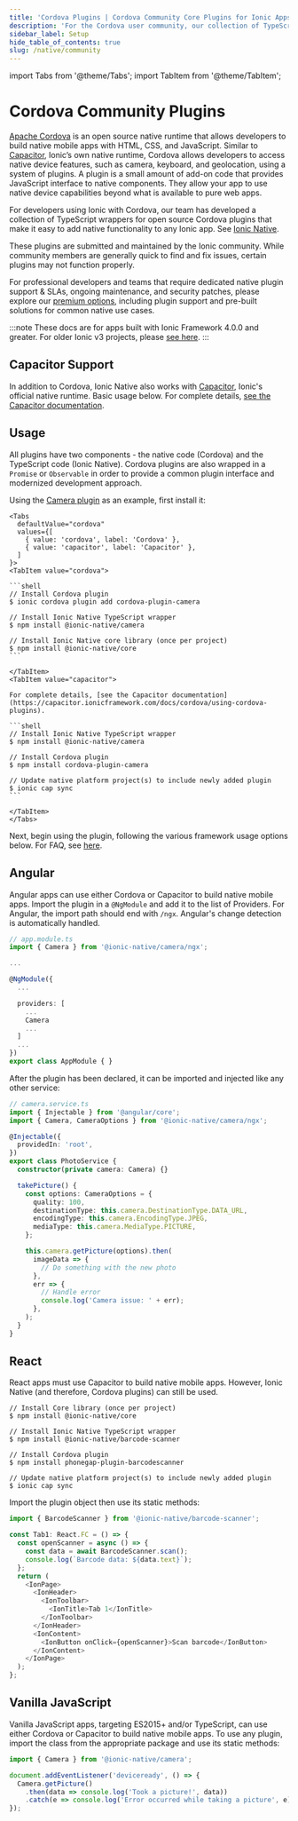 ```yaml
---
title: 'Cordova Plugins | Cordova Community Core Plugins for Ionic Apps'
description: 'For the Cordova user community, our collection of TypeScript wrappers for open source Cordova core plugins easily add native functionality to any Ionic app.'
sidebar_label: Setup
hide_table_of_contents: true
slug: /native/community
---
```


import Tabs from '@theme/Tabs';
import TabItem from '@theme/TabItem';

# Cordova Community Plugins

[Apache Cordova](https://cordova.apache.org/) is an open source native runtime that allows developers to build native mobile apps with HTML, CSS, and JavaScript. Similar to [Capacitor](https://capacitorjs.com/), Ionic’s own native runtime, Cordova allows developers to access native device features, such as camera, keyboard, and geolocation, using a system of plugins. A plugin is a small amount of add-on code that provides JavaScript interface to native components. They allow your app to use native device capabilities beyond what is available to pure web apps.

For developers using Ionic with Cordova, our team has developed a collection of TypeScript wrappers for open source Cordova plugins that make it easy to add native functionality to any Ionic app. See [Ionic Native](https://github.com/ionic-team/ionic-native).

These plugins are submitted and maintained by the Ionic community. While community members are generally quick to find and fix issues, certain plugins may not function properly.

For professional developers and teams that require dedicated native plugin support & SLAs, ongoing maintenance, and security patches, please explore our [premium options](https://ionicframework.com/native), including plugin support and pre-built solutions for common native use cases.

<intro-end />

:::note
These docs are for apps built with Ionic Framework 4.0.0 and greater. For older Ionic v3 projects, please [see here](https://ionicframework.com/docs/v3/native).
:::

## Capacitor Support

In addition to Cordova, Ionic Native also works with [Capacitor](https://capacitor.ionicframework.com), Ionic's official native runtime. Basic usage below. For complete details, [see the Capacitor documentation](https://capacitor.ionicframework.com/docs/cordova/using-cordova-plugins).

## Usage

All plugins have two components - the native code (Cordova) and the TypeScript code (Ionic Native).
Cordova plugins are also wrapped in a `Promise` or `Observable` in order to provide a common plugin interface and modernized development approach.

Using the [Camera plugin](native/camera.md) as an example, first install it:

````mdx-code-block
<Tabs
  defaultValue="cordova"
  values={[
    { value: 'cordova', label: 'Cordova' },
    { value: 'capacitor', label: 'Capacitor' },
  ]
}>
<TabItem value="cordova">

```shell
// Install Cordova plugin
$ ionic cordova plugin add cordova-plugin-camera

// Install Ionic Native TypeScript wrapper
$ npm install @ionic-native/camera

// Install Ionic Native core library (once per project)
$ npm install @ionic-native/core
```

</TabItem>
<TabItem value="capacitor">

For complete details, [see the Capacitor documentation](https://capacitor.ionicframework.com/docs/cordova/using-cordova-plugins).

```shell
// Install Ionic Native TypeScript wrapper
$ npm install @ionic-native/camera

// Install Cordova plugin
$ npm install cordova-plugin-camera

// Update native platform project(s) to include newly added plugin
$ ionic cap sync
```

</TabItem>
</Tabs>
````

Next, begin using the plugin, following the various framework usage options below. For FAQ, see [here](native-faq.md).

## Angular

Angular apps can use either Cordova or Capacitor to build native mobile apps. Import the plugin in a `@NgModule` and add it to the list of Providers. For Angular, the import path should end with `/ngx`. Angular's change detection is automatically handled.

```typescript
// app.module.ts
import { Camera } from '@ionic-native/camera/ngx';

...

@NgModule({
  ...

  providers: [
    ...
    Camera
    ...
  ]
  ...
})
export class AppModule { }
```

After the plugin has been declared, it can be imported and injected like any other service:

```typescript
// camera.service.ts
import { Injectable } from '@angular/core';
import { Camera, CameraOptions } from '@ionic-native/camera/ngx';

@Injectable({
  providedIn: 'root',
})
export class PhotoService {
  constructor(private camera: Camera) {}

  takePicture() {
    const options: CameraOptions = {
      quality: 100,
      destinationType: this.camera.DestinationType.DATA_URL,
      encodingType: this.camera.EncodingType.JPEG,
      mediaType: this.camera.MediaType.PICTURE,
    };

    this.camera.getPicture(options).then(
      imageData => {
        // Do something with the new photo
      },
      err => {
        // Handle error
        console.log('Camera issue: ' + err);
      },
    );
  }
}
```

## React

React apps must use Capacitor to build native mobile apps. However, Ionic Native (and therefore, Cordova plugins) can still be used.

```shell-session
// Install Core library (once per project)
$ npm install @ionic-native/core

// Install Ionic Native TypeScript wrapper
$ npm install @ionic-native/barcode-scanner

// Install Cordova plugin
$ npm install phonegap-plugin-barcodescanner

// Update native platform project(s) to include newly added plugin
$ ionic cap sync
```

Import the plugin object then use its static methods:

```typescript
import { BarcodeScanner } from '@ionic-native/barcode-scanner';

const Tab1: React.FC = () => {
  const openScanner = async () => {
    const data = await BarcodeScanner.scan();
    console.log(`Barcode data: ${data.text}`);
  };
  return (
    <IonPage>
      <IonHeader>
        <IonToolbar>
          <IonTitle>Tab 1</IonTitle>
        </IonToolbar>
      </IonHeader>
      <IonContent>
        <IonButton onClick={openScanner}>Scan barcode</IonButton>
      </IonContent>
    </IonPage>
  );
};
```

## Vanilla JavaScript

Vanilla JavaScript apps, targeting ES2015+ and/or TypeScript, can use either Cordova or Capacitor to build native mobile apps. To use any plugin, import the class from the appropriate package and use its static methods:

```js
import { Camera } from '@ionic-native/camera';

document.addEventListener('deviceready', () => {
  Camera.getPicture()
    .then(data => console.log('Took a picture!', data))
    .catch(e => console.log('Error occurred while taking a picture', e));
});
```
